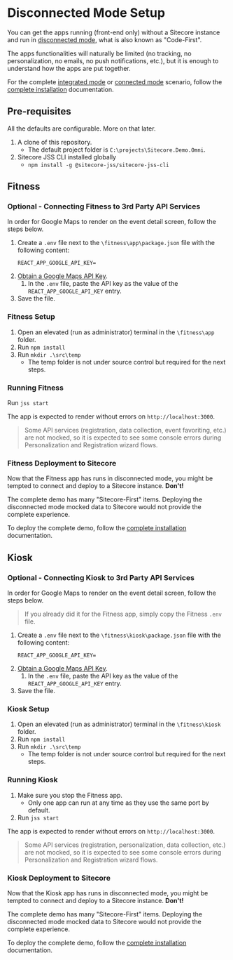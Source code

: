 # Disconnected Mode Setup

You can get the apps running (front-end only) without a Sitecore instance and run in [disconnected mode](https://jss.sitecore.com/docs/fundamentals/application-modes#disconnected-developer-mode), what is also known as "Code-First".

The apps functionalities will naturally be limited (no tracking, no personalization, no emails, no push notifications, etc.), but it is enough to understand how the apps are put together.

For the complete [integrated mode](https://jss.sitecore.com/docs/fundamentals/application-modes#integrated-mode) or [connected mode](https://jss.sitecore.com/docs/fundamentals/application-modes#connected-developer-mode) scenario, follow the [complete installation](installation.md) documentation.

## Pre-requisites

All the defaults are configurable. More on that later.

1. A clone of this repository.
    * The default project folder is `C:\projects\Sitecore.Demo.Omni`.
2. Sitecore JSS CLI installed globally
    * `npm install -g @sitecore-jss/sitecore-jss-cli`

## Fitness

### Optional - Connecting Fitness to 3rd Party API Services

In order for Google Maps to render on the event detail screen, follow the steps below.

1. Create a `.env` file next to the `\fitness\app\package.json` file with the following content:
    ```text
    REACT_APP_GOOGLE_API_KEY=
    ```
2. [Obtain a Google Maps API Key](google-maps.md).
    1. In the `.env` file, paste the API key as the value of the `REACT_APP_GOOGLE_API_KEY` entry.
3. Save the file.

### Fitness Setup

1. Open an elevated (run as administrator) terminal in the `\fitness\app` folder.
2. Run `npm install`
3. Run `mkdir .\src\temp`
    * The temp folder is not under source control but required for the next steps.

### Running Fitness

Run `jss start`

The app is expected to render without errors on `http://localhost:3000`.

> Some API services (registration, data collection, event favoriting, etc.) are not mocked, so it is expected to see some console errors during Personalization and Registration wizard flows.

### Fitness Deployment to Sitecore

Now that the Fitness app has runs in disconnected mode, you might be tempted to connect and deploy to a Sitecore instance. **Don't!**

The complete demo has many "Sitecore-First" items. Deploying the disconnected mode mocked data to Sitecore would not provide the complete experience.

To deploy the complete demo, follow the [complete installation](installation.md) documentation.

## Kiosk

### Optional - Connecting Kiosk to 3rd Party API Services

In order for Google Maps to render on the event detail screen, follow the steps below.

> If you already did it for the Fitness app, simply copy the Fitness `.env` file.

1. Create a `.env` file next to the `\fitness\kiosk\package.json` file with the following content:
    ```text
    REACT_APP_GOOGLE_API_KEY=
    ```
2. [Obtain a Google Maps API Key](google-maps.md).
    1. In the `.env` file, paste the API key as the value of the `REACT_APP_GOOGLE_API_KEY` entry.
3. Save the file.

### Kiosk Setup

1. Open an elevated (run as administrator) terminal in the `\fitness\kiosk` folder.
2. Run `npm install`
3. Run `mkdir .\src\temp`
    * The temp folder is not under source control but required for the next steps.

### Running Kiosk

1. Make sure you stop the Fitness app.
    * Only one app can run at any time as they use the same port by default.
2. Run `jss start`

The app is expected to render without errors on `http://localhost:3000`.

> Some API services (registration, personalization, data collection, etc.) are not mocked, so it is expected to see some console errors during Personalization and Registration wizard flows.

### Kiosk Deployment to Sitecore

Now that the Kiosk app has runs in disconnected mode, you might be tempted to connect and deploy to a Sitecore instance. **Don't!**

The complete demo has many "Sitecore-First" items. Deploying the disconnected mode mocked data to Sitecore would not provide the complete experience.

To deploy the complete demo, follow the [complete installation](installation.md) documentation.
